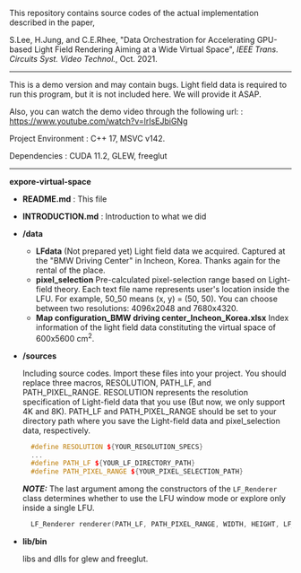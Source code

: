 This repository contains source codes of the actual implementation described in the paper,

S.Lee, H.Jung, and C.E.Rhee, "Data Orchestration for Accelerating GPU-based Light Field Rendering Aiming at a Wide Virtual Space", *IEEE Trans. Circuits Syst. Video Technol.*, Oct. 2021.

----

This is a demo version and may contain bugs. Light field data is required to run this program, but it is 
not included here. We will provide it ASAP.

Also, you can watch the demo video through the following url: : https://www.youtube.com/watch?v=lrIsEJbiGNg

Project Environment : C++ 17, MSVC v142.

Dependencies : CUDA 11.2, GLEW, freeglut

-----

**expore-virtual-space**

- **README.md** : This file

- **INTRODUCTION.md** : Introduction to what we did

- **/data** 

  - **LFdata** (Not prepared yet)
    Light field data we acquired. Captured at the "BMW Driving Center" in Incheon, Korea. Thanks again for the rental of the place.
  - **pixel_selection**
    Pre-calculated pixel-selection range based on Light-field theory. Each text file name represents user's location inside the LFU. For example, 50_50 means (x, y) = (50, 50).
    You can choose between two resolutions: 4096x2048 and 7680x4320.
  - **Map configuration_BMW driving center_Incheon_Korea.xlsx** 
    Index information of the light field data constituting the virtual space of 600x5600 cm<sup>2</sup>. 

- **/sources**
  
  Including source codes. Import these files into your project. You should replace three macros, RESOLUTION, PATH_LF, and PATH_PIXEL_RANGE. RESOLUTION represents the resolution specification of Light-field data that you use (But now, we only support 4K and 8K). PATH_LF and PATH_PIXEL_RANGE should be set to your directory path where you save the Light-field data and pixel_selection data, respectively.
  
  ```c++
    #define RESOLUTION ${YOUR_RESOLUTION_SPECS}
    ...
    #define PATH_LF ${YOUR_LF_DIRECTORY_PATH}
    #define PATH_PIXEL_RANGE ${YOUR_PIXEL_SELECTION_PATH}
  ```
  
  ***NOTE:*** The last argument among the constructors of the `LF_Renderer` class determines whether to use the LFU window mode or explore only inside a single LFU. 
  
  ```c++
    LF_Renderer renderer(PATH_LF, PATH_PIXEL_RANGE, WIDTH, HEIGHT, LF_length, num_LFs, dpp, stride, curPosX, curPosY, true);
  ```

- **lib/bin**

  libs and dlls for glew and freeglut.

